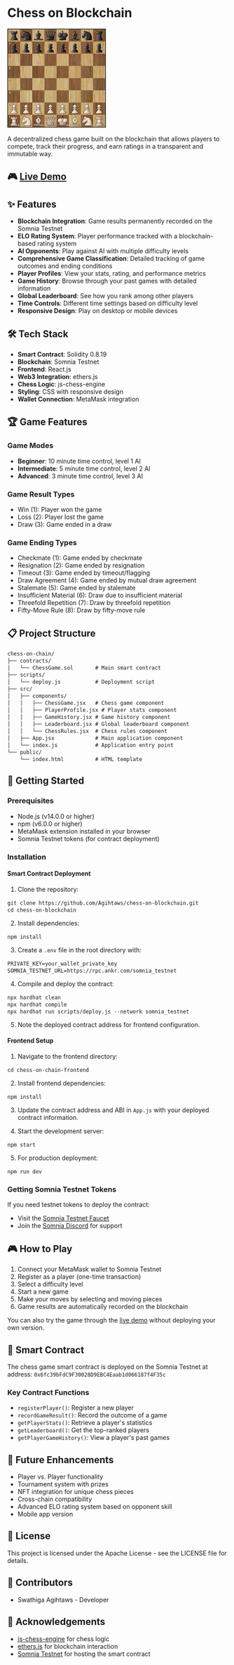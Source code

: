 # Chess on Blockchain

![Chess on Blockchain Demo](chess-on-chain-frontend/public/images.jpg)

A decentralized chess game built on the blockchain that allows players to compete, track their progress, and earn ratings in a transparent and immutable way.

## 🎮 [Live Demo](https://chess-on-blockchain.vercel.app/)

## ✨ Features

- **Blockchain Integration**: Game results permanently recorded on the Somnia Testnet
- **ELO Rating System**: Player performance tracked with a blockchain-based rating system
- **AI Opponents**: Play against AI with multiple difficulty levels
- **Comprehensive Game Classification**: Detailed tracking of game outcomes and ending conditions
- **Player Profiles**: View your stats, rating, and performance metrics
- **Game History**: Browse through your past games with detailed information
- **Global Leaderboard**: See how you rank among other players
- **Time Controls**: Different time settings based on difficulty level
- **Responsive Design**: Play on desktop or mobile devices

## 🛠️ Tech Stack

- **Smart Contract**: Solidity 0.8.19
- **Blockchain**: Somnia Testnet
- **Frontend**: React.js
- **Web3 Integration**: ethers.js
- **Chess Logic**: js-chess-engine
- **Styling**: CSS with responsive design
- **Wallet Connection**: MetaMask integration

## 🏆 Game Features

### Game Modes
- **Beginner**: 10 minute time control, level 1 AI
- **Intermediate**: 5 minute time control, level 2 AI
- **Advanced**: 3 minute time control, level 3 AI

### Game Result Types
- Win (1): Player won the game
- Loss (2): Player lost the game
- Draw (3): Game ended in a draw

### Game Ending Types
- Checkmate (1): Game ended by checkmate
- Resignation (2): Game ended by resignation
- Timeout (3): Game ended by timeout/flagging
- Draw Agreement (4): Game ended by mutual draw agreement
- Stalemate (5): Game ended by stalemate
- Insufficient Material (6): Draw due to insufficient material
- Threefold Repetition (7): Draw by threefold repetition
- Fifty-Move Rule (8): Draw by fifty-move rule

## 📋 Project Structure

```
chess-on-chain/
├── contracts/
│   └── ChessGame.sol       # Main smart contract
├── scripts/
│   └── deploy.js           # Deployment script
├── src/
│   ├── components/
│   │   ├── ChessGame.jsx   # Chess game component
│   │   ├── PlayerProfile.jsx # Player stats component
│   │   ├── GameHistory.jsx # Game history component
│   │   ├── Leaderboard.jsx # Global leaderboard component
│   │   └── ChessRules.jsx  # Chess rules component
│   ├── App.jsx             # Main application component
│   └── index.js            # Application entry point
└── public/
    └── index.html          # HTML template
```

## 🚀 Getting Started

### Prerequisites
- Node.js (v14.0.0 or higher)
- npm (v6.0.0 or higher)
- MetaMask extension installed in your browser
- Somnia Testnet tokens (for contract deployment)

### Installation

#### Smart Contract Deployment
1. Clone the repository:
```
git clone https://github.com/Agihtaws/chess-on-blockchain.git
cd chess-on-blockchain
```

2. Install dependencies:
```
npm install
```

3. Create a `.env` file in the root directory with:
```
PRIVATE_KEY=your_wallet_private_key
SOMNIA_TESTNET_URL=https://rpc.ankr.com/somnia_testnet
```

4. Compile and deploy the contract:
```
npx hardhat clean
npx hardhat compile
npx hardhat run scripts/deploy.js --network somnia_testnet
```

5. Note the deployed contract address for frontend configuration.

#### Frontend Setup
1. Navigate to the frontend directory:
```
cd chess-on-chain-frontend
```

2. Install frontend dependencies:
```
npm install
```

3. Update the contract address and ABI in `App.js` with your deployed contract information.

4. Start the development server:
```
npm start
```

5. For production deployment:
```
npm run dev
```

### Getting Somnia Testnet Tokens
If you need testnet tokens to deploy the contract:
- Visit the [Somnia Testnet Faucet](https://testnet.somnia.network/)
- Join the [Somnia Discord](https://discord.com/channels/1209923224620761088/1306988055135256738) for support

## 🎮 How to Play

1. Connect your MetaMask wallet to Somnia Testnet
2. Register as a player (one-time transaction)
3. Select a difficulty level
4. Start a new game
5. Make your moves by selecting and moving pieces
6. Game results are automatically recorded on the blockchain

You can also try the game through the [live demo](https://chess-on-blockchain.vercel.app/) without deploying your own version.

## 🔗 Smart Contract

The chess game smart contract is deployed on the Somnia Testnet at address:
`0x6fc39bFdC9F30028D9EBC4Eaab1d066187f4F35c`

### Key Contract Functions

- `registerPlayer()`: Register a new player
- `recordGameResult()`: Record the outcome of a game
- `getPlayerStats()`: Retrieve a player's statistics
- `getLeaderboard()`: Get the top-ranked players
- `getPlayerGameHistory()`: View a player's past games

## 🎯 Future Enhancements

- Player vs. Player functionality
- Tournament system with prizes
- NFT integration for unique chess pieces
- Cross-chain compatibility
- Advanced ELO rating system based on opponent skill
- Mobile app version

## 📄 License

This project is licensed under the Apache License - see the LICENSE file for details.

## 👥 Contributors

- Swathiga Agihtaws - Developer

## 🙏 Acknowledgements

- [js-chess-engine](https://github.com/josefjadrny/js-chess-engine) for chess logic
- [ethers.js](https://docs.ethers.io/) for blockchain interaction
- [Somnia Testnet](https://somnianetwork.com) for hosting the smart contract
